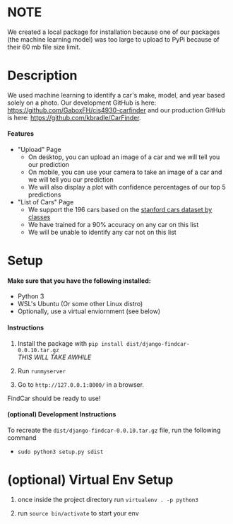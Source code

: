 # NOTE
We created a local package for installation because one of our packages (the machine learning model) was too large to upload to PyPi because of their 60 mb file size limit.

# Description
We used machine learning to identify a car's make, model, and year based solely on a photo. Our development GitHub is here: https://github.com/GaboxFH/cis4930-carfinder and our production GitHub is here: https://github.com/kbradle/CarFinder.

#### Features
- "Upload" Page
  - On desktop, you can upload an image of a car and we will tell you our prediction
  - On mobile, you can use your camera to take an image of a car and we will tell you our prediction
  - We will also display a plot with confidence percentages of our top 5 predictions
- "List of Cars" Page
  - We support the 196 cars based on the [stanford cars dataset by classes](https://www.kaggle.com/jutrera/stanford-car-dataset-by-classes-folder)
  - We have trained for a 90% accuracy on any car on this list
  - We will be unable to identify any car not on this list

# Setup
#### Make sure that you have the following installed:
- Python 3
- WSL's Ubuntu (Or some other Linux distro)
- Optionally, use a virtual enviornment (see below)

#### Instructions
1. Install the package with `pip install dist/django-findcar-0.0.10.tar.gz`  
*THIS WILL TAKE AWHILE*

2. Run `runmyserver`

3. Go to `http://127.0.0.1:8000/` in a browser.

FindCar should be ready to use!

#### (optional) Development Instructions
To recreate the `dist/django-findcar-0.0.10.tar.gz` file, run the following command  
- `sudo python3 setup.py sdist`

# (optional) Virtual Env Setup
1. once inside the project directory run `virtualenv . -p python3`

2. run `source bin/activate` to start your env 